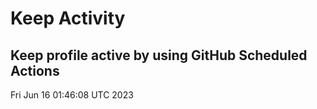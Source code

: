 # Keep Activity 
Keep profile active by using GitHub Scheduled Actions
--- 
Fri Jun 16 01:46:08 UTC 2023
